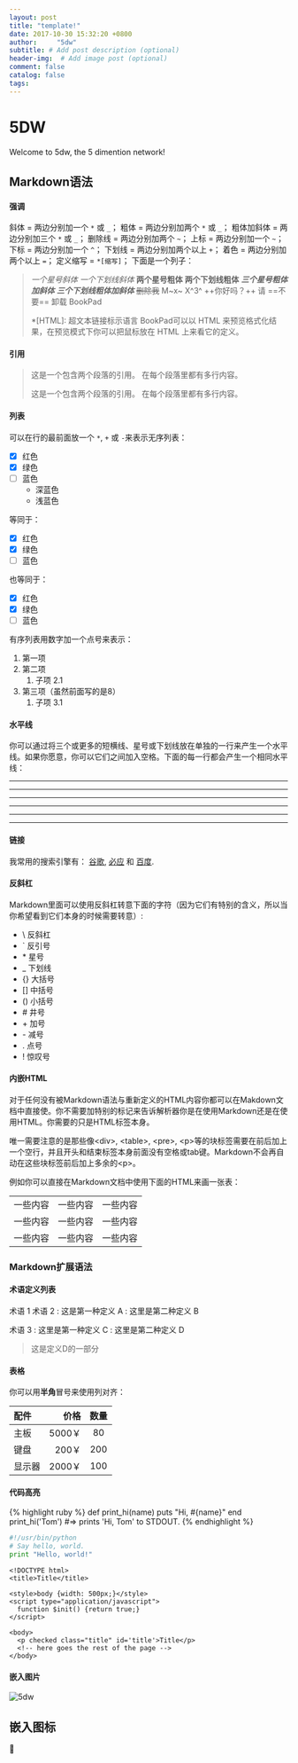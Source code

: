 ```yaml
---
layout: post
title: "template!"
date: 2017-10-30 15:32:20 +0800
author:     "5dw"
subtitle: # Add post description (optional)
header-img:  # Add image post (optional)
comment: false
catalog: false
tags:
---
```


# 5DW
Welcome to 5dw, the 5 dimention network!
## Markdown语法

#### 强调
斜体 = 两边分别加一个 `*` 或 `_`；
粗体 = 两边分别加两个 `*` 或 `_`；
粗体加斜体 = 两边分别加三个 `*` 或 `_`；
删除线 = 两边分别加两个 `~`；
上标 = 两边分别加一个 `~`；
下标 = 两边分别加一个 `^`；
下划线 = 两边分别加两个以上 `+`；
着色 = 两边分别加两个以上 `=`；
定义缩写 = `*[缩写]`；
下面是一个列子：

>*一个星号斜体*
>_一个下划线斜体_
>**两个星号粗体**
>__两个下划线粗体__
>***三个星号粗体加斜体***
>___三个下划线粗体加斜体___
>~~删除我~~
>M~x~
>X^3^
>++你好吗？++
>请 ==不要== 卸载 BookPad
>
>*[HTML]: 超文本链接标示语言
>BookPad可以以 HTML 来预览格式化结果，在预览模式下你可以把鼠标放在 HTML 上来看它的定义。


#### 引用
> 这是一个包含两个段落的引用。
> 在每个段落里都有多行内容。
>
> 这是一个包含两个段落的引用。
> 在每个段落里都有多行内容。

#### 列表
可以在行的最前面放一个 `*`, `+` 或 `-`来表示无序列表：
*   [x] 红色
*   [x] 绿色
*   [ ] 蓝色
    * 深蓝色
    * 浅蓝色

等同于：

+   [x] 红色
+   [x] 绿色
+   [ ] 蓝色

也等同于：

-   [x] 红色
-   [x] 绿色
-   [ ] 蓝色

有序列表用数字加一个点号来表示：

1.  第一项
2.  第二项
    1. 子项 2.1
8.  第三项（虽然前面写的是8）
    1. 子项 3.1

#### 水平线
你可以通过将三个或更多的短横线、星号或下划线放在单独的一行来产生一个水平线。如果你愿意，你可以它们之间加入空格。下面的每一行都会产生一个相同水平线：

**********************************
* * *
----------------------------------
-  -  -
__________________________________
_ _ _

#### 链接
我常用的搜索引擎有： [谷歌](http://www.google.com), [必应](http://www.bing.com) 和 [百度](http://www.baidu.com).

#### 反斜杠
Markdown里面可以使用反斜杠转意下面的字符（因为它们有特别的含义，所以当你希望看到它们本身的时候需要转意）:
* \\   反斜杠
* \`   反引号
* \*   星号
* \_   下划线
* \{\}  大括号
* \[\]  中括号
* \(\)  小括号
* \#   井号
* \+   加号
* \-   减号
* \.   点号
* \!   惊叹号

#### 内嵌HTML
对于任何没有被Markdown语法与重新定义的HTML内容你都可以在Makdown文档中直接使。你不需要加特别的标记来告诉解析器你是在使用Markdown还是在使用HTML。你需要的只是HTML标签本身。

唯一需要注意的是那些像\<div\>, \<table\>, \<pre\>, \<p\>等的块标签需要在前后加上一个空行，并且开头和结束标签本身前面没有空格或tab键。Markdown不会再自动在这些块标签前后加上多余的\<p\>。

例如你可以直接在Markdown文档中使用下面的HTML来画一张表：

<table>
    <tr>
        <td>一些内容</td>
        <td>一些内容</td>
        <td>一些内容</td>
    </tr>
	<tr>
        <td>一些内容</td>
        <td>一些内容</td>
        <td>一些内容</td>
    </tr>
    <tr>
        <td>一些内容</td>
        <td>一些内容</td>
        <td>一些内容</td>
    </tr>
</table>

### Markdown扩展语法

#### 术语定义列表

术语 1
术语 2
:   这是第一种定义 A
:   这里是第二种定义 B

术语 3
:   这里是第一种定义 C
:   这里是第二种定义 D
> 这是定义D的一部分

#### 表格
你可以用**半角**冒号来使用列对齐：

| 配件		| 价格		|数量	|
| :------		| ---:		|:---:	|
| 主板		| 5000￥	| 80	|
| 键盘		| 200￥		| 200	|
| 显示器	| 2000￥	| 100	|


#### 代码高亮

{% highlight ruby %}
def print_hi(name)
  puts "Hi, #{name}"
end
print_hi('Tom')
#=> prints 'Hi, Tom' to STDOUT.
{% endhighlight %}


``` python
#!/usr/bin/python
# Say hello, world.
print "Hello, world!"
```

```
<!DOCTYPE html>
<title>Title</title>

<style>body {width: 500px;}</style>
<script type="application/javascript">
  function $init() {return true;}
</script>

<body>
  <p checked class="title" id='title'>Title</p>
  <!-- here goes the rest of the page -->
</body>
```

#### 嵌入图片
![5dw]({{site.baseurl}}/assets/5dw.png)

## 嵌入图标
:pizza: <i class="fa fa-address-book fa-spin fa-2x"></i>

